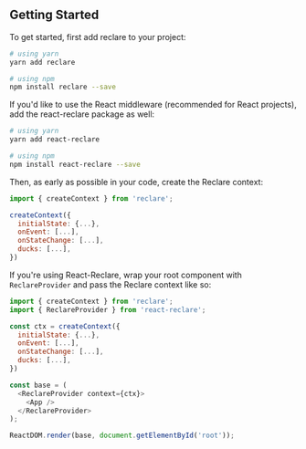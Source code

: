 ## Getting Started

To get started, first add reclare to your project:

```bash
# using yarn
yarn add reclare

# using npm
npm install reclare --save
```

If you'd like to use the React middleware (recommended for React projects), add the react-reclare package as well:

```bash
# using yarn
yarn add react-reclare

# using npm
npm install react-reclare --save
```

Then, as early as possible in your code, create the Reclare context:

```javascript
import { createContext } from 'reclare';

createContext({
  initialState: {...},
  onEvent: [...],
  onStateChange: [...],
  ducks: [...],
})
```

If you're using React-Reclare, wrap your root component with `ReclareProvider` and pass the Reclare context like so:

```javascript
import { createContext } from 'reclare';
import { ReclareProvider } from 'react-reclare';

const ctx = createContext({
  initialState: {...},
  onEvent: [...],
  onStateChange: [...],
  ducks: [...],
})

const base = (
  <ReclareProvider context={ctx}>
    <App />
  </ReclareProvider>
);

ReactDOM.render(base, document.getElementById('root'));
```